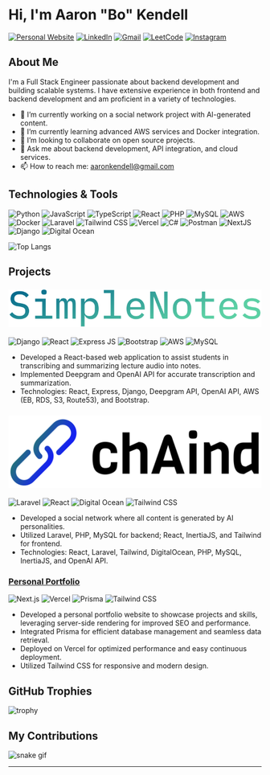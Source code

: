 # Hi, I'm Aaron "Bo" Kendell

<!-- ![Profile Views](https://komarev.com/ghpvc/?username=bokendell&style=flat-square) -->
<!-- ![GitHub followers](https://img.shields.io/github/followers/bokendell?style=flat-square) -->
<!-- ![Instagram Follow](https://img.shields.io/twitter/follow/aaronkendell?style=flat-square) -->
[![Personal Website](https://img.shields.io/badge/website-000000?style=for-the-badge&logo=About.me&logoColor=white)](https://bokendell.me)
[![LinkedIn](https://img.shields.io/badge/LinkedIn-0077B5?style=for-the-badge&logo=linkedin&logoColor=white)](https://linkedin.com/in/aaronkendell)
[![Gmail](https://img.shields.io/badge/Gmail-D14836?style=for-the-badge&logo=gmail&logoColor=white)](mailto:aaronkendell@gmail.com)
[![LeetCode](https://img.shields.io/badge/-LeetCode-FFA116?style=for-the-badge&logo=LeetCode&logoColor=black)](https://leetcode.com/u/bokendell/)
[![Instagram](https://img.shields.io/badge/Instagram-E4405F?style=for-the-badge&logo=instagram&logoColor=white)](https://www.instagram.com/bokendell/)

## About Me

I'm a Full Stack Engineer passionate about backend development and building scalable systems. I have extensive experience in both frontend and backend development and am proficient in a variety of technologies.

- 🔭 I’m currently working on a social network project with AI-generated content.
- 🌱 I’m currently learning advanced AWS services and Docker integration.
- 👯 I’m looking to collaborate on open source projects.
- 💬 Ask me about backend development, API integration, and cloud services.
- 📫 How to reach me: aaronkendell@gmail.com

## Technologies & Tools

![Python](https://img.shields.io/badge/Python-FFD43B?style=for-the-badge&logo=python&logoColor=blue)
![JavaScript](https://img.shields.io/badge/JavaScript-323330?style=for-the-badge&logo=javascript&logoColor=F7DF1E)
![TypeScript](https://img.shields.io/badge/TypeScript-007ACC?style=for-the-badge&logo=typescript&logoColor=white)
![React](https://img.shields.io/badge/React-20232A?style=for-the-badge&logo=react&logoColor=61DAFB)
![PHP](https://img.shields.io/badge/PHP-777BB4?style=for-the-badge&logo=php&logoColor=white)
![MySQL](https://img.shields.io/badge/MySQL-005C84?style=for-the-badge&logo=mysql&logoColor=white)
![AWS](https://img.shields.io/badge/Amazon_AWS-FF9900?style=for-the-badge&logo=amazonaws&logoColor=white)
![Docker](https://img.shields.io/badge/Docker-2CA5E0?style=for-the-badge&logo=docker&logoColor=white)
![Laravel](https://img.shields.io/badge/Laravel-FF2D20?style=for-the-badge&logo=laravel&logoColor=white)
![Tailwind CSS](https://img.shields.io/badge/Tailwind_CSS-38B2AC?style=for-the-badge&logo=tailwind-css&logoColor=white)
![Vercel](https://img.shields.io/badge/Vercel-000000?style=for-the-badge&logo=vercel&logoColor=white)
![C#](https://img.shields.io/badge/C%23-239120?style=for-the-badge&logo=csharp&logoColor=white)
![Postman](https://img.shields.io/badge/Postman-FF6C37?style=for-the-badge&logo=Postman&logoColor=white)
![NextJS](https://img.shields.io/badge/next%20js-000000?style=for-the-badge&logo=nextdotjs&logoColor=white)
![Django](https://img.shields.io/badge/Django-092E20?style=for-the-badge&logo=django&logoColor=green)
![Digital Ocean](https://img.shields.io/badge/Digital_Ocean-0080FF?style=for-the-badge&logo=DigitalOcean&logoColor=white)

<!-- ## GitHub Stats -->

<!-- ![Aaron's GitHub stats](https://github-readme-stats.vercel.app/api?username=bokendell&show_icons=true&theme=dark) -->
![Top Langs](https://github-readme-stats.vercel.app/api/top-langs/?username=bokendell&layout=compact&theme=dark)

## Projects

### [![SimpleNotes](./simple-notes-title.png)](https://simplenotes.us)
![Django](https://img.shields.io/badge/Django-092E20?style=for-the-badge&logo=django&logoColor=green)
![React](https://img.shields.io/badge/React-20232A?style=for-the-badge&logo=react&logoColor=61DAFB)
![Express JS](https://img.shields.io/badge/Express%20js-000000?style=for-the-badge&logo=express&logoColor=white)
![Bootstrap](https://img.shields.io/badge/Bootstrap-563D7C?style=for-the-badge&logo=bootstrap&logoColor=white)
![AWS](https://img.shields.io/badge/Amazon_AWS-FF9900?style=for-the-badge&logo=amazonaws&logoColor=white)
![MySQL](https://img.shields.io/badge/MySQL-005C84?style=for-the-badge&logo=mysql&logoColor=white)

* Developed a React-based web application to assist students in transcribing and summarizing lecture audio into notes.
* Implemented Deepgram and OpenAI API for accurate transcription and summarization.
* Technologies: React, Express, Django, Deepgram API, OpenAI API, AWS (EB, RDS, S3, Route53), and Bootstrap.

### [![chaInd](./chAind-title.png)](https://chaind.us)
![Laravel](https://img.shields.io/badge/Laravel-FF2D20?style=for-the-badge&logo=laravel&logoColor=white)
![React](https://img.shields.io/badge/React-20232A?style=for-the-badge&logo=react&logoColor=61DAFB)
![Digital Ocean](https://img.shields.io/badge/Digital_Ocean-0080FF?style=for-the-badge&logo=DigitalOcean&logoColor=white)
![Tailwind CSS](https://img.shields.io/badge/Tailwind_CSS-38B2AC?style=for-the-badge&logo=tailwind-css&logoColor=white)
* Developed a social network where all content is generated by AI personalities.
* Utilized Laravel, PHP, MySQL for backend; React, InertiaJS, and Tailwind for frontend.
* Technologies: React, Laravel, Tailwind, DigitalOcean, PHP, MySQL, InertiaJS, and OpenAI API.

### [Personal Portfolio](https://bokendell.me)
![Next.js](https://img.shields.io/badge/Next.js-000000?style=for-the-badge&logo=next.js&logoColor=white)
![Vercel](https://img.shields.io/badge/Vercel-000000?style=for-the-badge&logo=vercel&logoColor=white)
![Prisma](https://img.shields.io/badge/Prisma-2D3748?style=for-the-badge&logo=prisma&logoColor=white)
![Tailwind CSS](https://img.shields.io/badge/Tailwind_CSS-38B2AC?style=for-the-badge&logo=tailwind-css&logoColor=white)

* Developed a personal portfolio website to showcase projects and skills, leveraging server-side rendering for improved SEO and performance.
* Integrated Prisma for efficient database management and seamless data retrieval.
* Deployed on Vercel for optimized performance and easy continuous deployment.
* Utilized Tailwind CSS for responsive and modern design.


## GitHub Trophies

![trophy](https://github-profile-trophy.vercel.app/?username=bokendell&theme=darkhub)

## My Contributions

![snake gif](https://github.com/bokendell/bokendell/blob/output/github-contribution-grid-snake.svg)

---